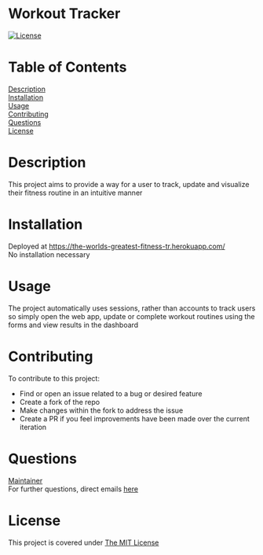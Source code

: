 # Workout Tracker

[![License](https://img.shields.io/badge/License-MIT-yellow.svg)](https://opensource.org/licenses/MIT)

# Table of Contents

[Description](#description)  
[Installation](#installation)  
[Usage](#usage)  
[Contributing](#contributing)  
[Questions](#questions)  
[License](#license)

# Description

This project aims to provide a way for a user to track, update and visualize their
fitness routine in an intuitive manner

# Installation

Deployed at https://the-worlds-greatest-fitness-tr.herokuapp.com/  
No installation necessary

# Usage

The project automatically uses sessions, rather than accounts to track users
so simply open the web app, update or complete workout routines using the forms
and view results in the dashboard

# Contributing

To contribute to this project:

- Find or open an issue related to a bug or desired feature
- Create a fork of the repo
- Make changes within the fork to address the issue
- Create a PR if you feel improvements have been made over the current iteration

# Questions

[Maintainer](https://github.com/iatenine)  
For further questions, direct emails [here](mailto:FullJackDevelopment@gmail.com)

# License

This project is covered under [The MIT License](https://opensource.org/licenses/MIT)
